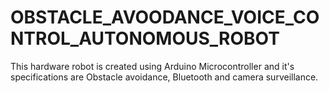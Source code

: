 # OBSTACLE_AVOODANCE_VOICE_CONTROL_AUTONOMOUS_ROBOT
 This hardware robot is created using Arduino Microcontroller and it's specifications are Obstacle avoidance, Bluetooth and camera surveillance.
